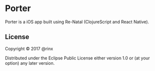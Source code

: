 # Porter

Porter is a iOS app built using Re-Natal (ClojureScript and React Native).

## License

Copyright © 2017 @rinx

Distributed under the Eclipse Public License either version 1.0 or (at
your option) any later version.
